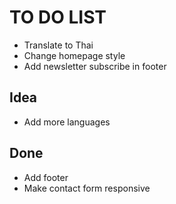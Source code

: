 # TO DO LIST

- Translate to Thai
- Change homepage style
- Add newsletter subscribe in footer


## Idea
- Add more languages

## Done
- Add footer
- Make contact form responsive  
